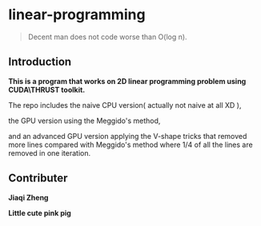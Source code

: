 # linear-programming  
>Decent man does not code worse than O(log n).

## Introduction

 **This is a program that works on 2D linear programming problem using CUDA\THRUST toolkit.**

The repo includes the naive CPU version( actually not naive at all XD ),

the GPU version using the Meggido's method,

and an advanced GPU version applying the V-shape tricks that removed more lines compared with Meggido's method where 1/4 of all the lines are removed in one iteration.
        
## Contributer

**Jiaqi Zheng**

**Little cute pink pig**  
